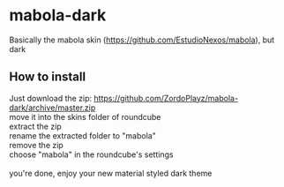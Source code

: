 # mabola-dark
Basically the mabola skin (https://github.com/EstudioNexos/mabola), but dark


## How to install
Just download the zip: https://github.com/ZordoPlayz/mabola-dark/archive/master.zip<br>
move it into the skins folder of roundcube<br>
extract the zip<br>
rename the extracted folder to "mabola"<br>
remove the zip<br>
choose "mabola" in the roundcube's settings<br>
<br>
you're done, enjoy your new material styled dark theme
